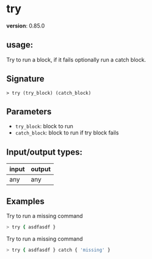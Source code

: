 # try

**version**: 0.85.0

## **usage**:

Try to run a block, if it fails optionally run a catch block.

## Signature

`> try (try_block) (catch_block)`

## Parameters

- `try_block`: block to run
- `catch_block`: block to run if try block fails

## Input/output types:

| input | output |
| ----- | ------ |
| any   | any    |

## Examples

Try to run a missing command

```bash
> try { asdfasdf }
```

Try to run a missing command

```bash
> try { asdfasdf } catch { 'missing' }
```
